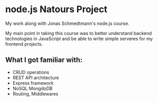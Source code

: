 # node.js Natours Project
My work along with Jonas Schmedtmann's node.js course. 

My main point in taking this course was to better understand backend technologies in JavaScript and be able to write simple serveres for my frontend projects.

## What I got familiar with: 
- CRUD operations 
- REST API architecture
- Express framework 
- NoSQL MongdoDB 
- Routing, Middlewares

